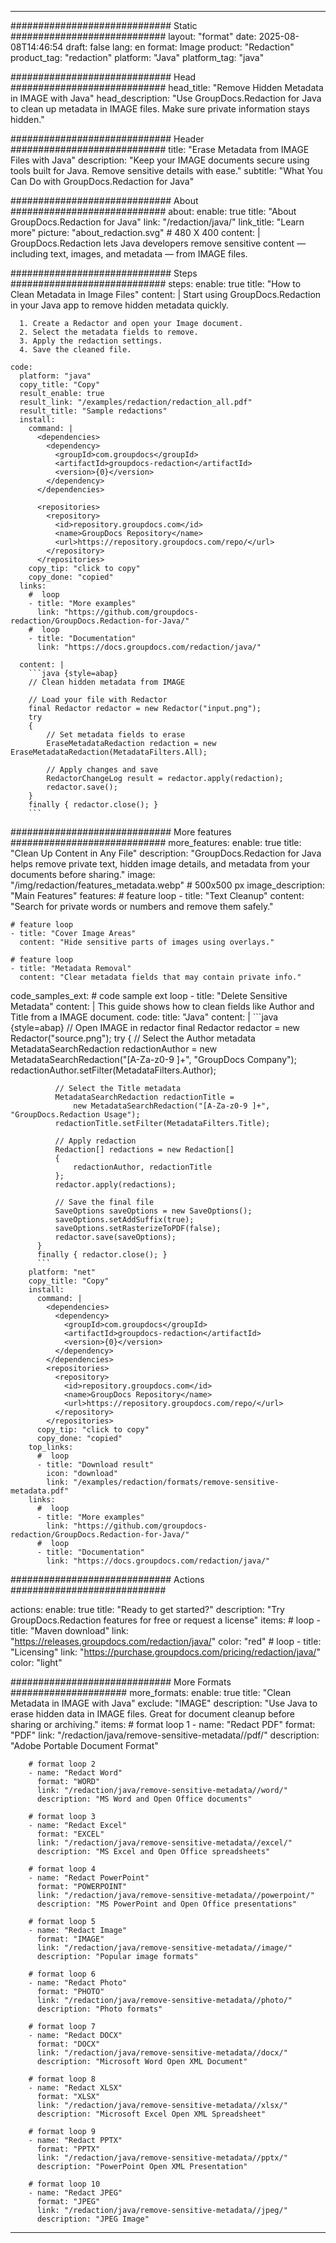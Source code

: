 
---
############################# Static ############################
layout: "format"
date:  2025-08-08T14:46:54
draft: false
lang: en
format: Image
product: "Redaction"
product_tag: "redaction"
platform: "Java"
platform_tag: "java"

############################# Head ############################
head_title: "Remove Hidden Metadata in IMAGE with Java"
head_description: "Use GroupDocs.Redaction for Java to clean up metadata in IMAGE files. Make sure private information stays hidden."

############################# Header ############################
title: "Erase Metadata from IMAGE Files with Java" 
description: "Keep your IMAGE documents secure using tools built for Java. Remove sensitive details with ease."
subtitle: "What You Can Do with GroupDocs.Redaction for Java" 

############################# About ############################
about:
    enable: true
    title: "About GroupDocs.Redaction for Java"
    link: "/redaction/java/"
    link_title: "Learn more"
    picture: "about_redaction.svg" # 480 X 400
    content: |
       GroupDocs.Redaction lets Java developers remove sensitive content — including text, images, and metadata — from IMAGE files.

############################# Steps ############################
steps:
    enable: true
    title: "How to Clean Metadata in Image Files"
    content: |
      Start using GroupDocs.Redaction in your Java app to remove hidden metadata quickly.
      
      1. Create a Redactor and open your Image document.
      2. Select the metadata fields to remove.
      3. Apply the redaction settings.
      4. Save the cleaned file.
   
    code:
      platform: "java"
      copy_title: "Copy"
      result_enable: true
      result_link: "/examples/redaction/redaction_all.pdf"
      result_title: "Sample redactions"
      install:
        command: |
          <dependencies>
            <dependency>
              <groupId>com.groupdocs</groupId>
              <artifactId>groupdocs-redaction</artifactId>
              <version>{0}</version>
            </dependency>
          </dependencies>

          <repositories>
            <repository>
              <id>repository.groupdocs.com</id>
              <name>GroupDocs Repository</name>
              <url>https://repository.groupdocs.com/repo/</url>
            </repository>
          </repositories>
        copy_tip: "click to copy"
        copy_done: "copied"
      links:
        #  loop
        - title: "More examples"
          link: "https://github.com/groupdocs-redaction/GroupDocs.Redaction-for-Java/"
        #  loop
        - title: "Documentation"
          link: "https://docs.groupdocs.com/redaction/java/"
          
      content: |
        ```java {style=abap}
        // Clean hidden metadata from IMAGE

        // Load your file with Redactor
        final Redactor redactor = new Redactor("input.png");
        try
        {
            // Set metadata fields to erase
            EraseMetadataRedaction redaction = new EraseMetadataRedaction(MetadataFilters.All);

            // Apply changes and save
            RedactorChangeLog result = redactor.apply(redaction);
            redactor.save();
        }
        finally { redactor.close(); }
        ```            


############################# More features ############################
more_features:
  enable: true
  title: "Clean Up Content in Any File"
  description: "GroupDocs.Redaction for Java helps remove private text, hidden image details, and metadata from your documents before sharing."
  image: "/img/redaction/features_metadata.webp" # 500x500 px
  image_description: "Main Features"
  features:
    # feature loop
    - title: "Text Cleanup"
      content: "Search for private words or numbers and remove them safely."

    # feature loop
    - title: "Cover Image Areas"
      content: "Hide sensitive parts of images using overlays."

    # feature loop
    - title: "Metadata Removal"
      content: "Clear metadata fields that may contain private info."
      
  code_samples_ext:
    # code sample ext loop
    - title: "Delete Sensitive Metadata"
      content: |
        This guide shows how to clean fields like Author and Title from a IMAGE document.
      code:
        title: "Java"
        content: |
          ```java {style=abap}
          //  Open IMAGE in redactor
          final Redactor redactor = new Redactor("source.png");
          try
          {
              // Select the Author metadata
              MetadataSearchRedaction redactionAuthor = 
                  new MetadataSearchRedaction("[A-Za-z0-9 ]+", "GroupDocs Company");
              redactionAuthor.setFilter(MetadataFilters.Author);

              // Select the Title metadata
              MetadataSearchRedaction redactionTitle = 
                  new MetadataSearchRedaction("[A-Za-z0-9 ]+", "GroupDocs.Redaction Usage");
              redactionTitle.setFilter(MetadataFilters.Title);

              // Apply redaction
              Redaction[] redactions = new Redaction[]
              {
                  redactionAuthor, redactionTitle
              };
              redactor.apply(redactions);

              // Save the final file
              SaveOptions saveOptions = new SaveOptions();
              saveOptions.setAddSuffix(true);
              saveOptions.setRasterizeToPDF(false);
              redactor.save(saveOptions);
          }
          finally { redactor.close(); }
          ```
        platform: "net"
        copy_title: "Copy"
        install:
          command: |
            <dependencies>
              <dependency>
                <groupId>com.groupdocs</groupId>
                <artifactId>groupdocs-redaction</artifactId>
                <version>{0}</version>
              </dependency>
            </dependencies>
            <repositories>
              <repository>
                <id>repository.groupdocs.com</id>
                <name>GroupDocs Repository</name>
                <url>https://repository.groupdocs.com/repo/</url>
              </repository>
            </repositories>
          copy_tip: "click to copy"
          copy_done: "copied"
        top_links:
          #  loop
          - title: "Download result"
            icon: "download"
            link: "/examples/redaction/formats/remove-sensitive-metadata.pdf"
        links:
          #  loop
          - title: "More examples"
            link: "https://github.com/groupdocs-redaction/GroupDocs.Redaction-for-Java/"
          #  loop
          - title: "Documentation"
            link: "https://docs.groupdocs.com/redaction/java/"


############################# Actions ############################

actions:
  enable: true
  title: "Ready to get started?"
  description: "Try GroupDocs.Redaction features for free or request a license"
  items:
    #  loop
    - title: "Maven download"
      link: "https://releases.groupdocs.com/redaction/java/"
      color: "red"
        #  loop
    - title: "Licensing"
      link: "https://purchase.groupdocs.com/pricing/redaction/java/"
      color: "light"


############################# More Formats #####################
more_formats:
    enable: true
    title: "Clean Metadata in IMAGE with Java"
    exclude: "IMAGE"
    description: "Use Java to erase hidden data in IMAGE files. Great for document cleanup before sharing or archiving."
    items: 
        # format loop 1
        - name: "Redact PDF"
          format: "PDF"
          link: "/redaction/java/remove-sensitive-metadata//pdf/"
          description: "Adobe Portable Document Format"

        # format loop 2
        - name: "Redact Word"
          format: "WORD"
          link: "/redaction/java/remove-sensitive-metadata//word/"
          description: "MS Word and Open Office documents"
          
        # format loop 3
        - name: "Redact Excel"
          format: "EXCEL"
          link: "/redaction/java/remove-sensitive-metadata//excel/"
          description: "MS Excel and Open Office spreadsheets"

        # format loop 4
        - name: "Redact PowerPoint"
          format: "POWERPOINT"
          link: "/redaction/java/remove-sensitive-metadata//powerpoint/"
          description: "MS PowerPoint and Open Office presentations"

        # format loop 5
        - name: "Redact Image"
          format: "IMAGE"
          link: "/redaction/java/remove-sensitive-metadata//image/"
          description: "Popular image formats"

        # format loop 6
        - name: "Redact Photo"
          format: "PHOTO"
          link: "/redaction/java/remove-sensitive-metadata//photo/"
          description: "Photo formats"

        # format loop 7
        - name: "Redact DOCX"
          format: "DOCX"
          link: "/redaction/java/remove-sensitive-metadata//docx/"
          description: "Microsoft Word Open XML Document"
          
        # format loop 8
        - name: "Redact XLSX"
          format: "XLSX"
          link: "/redaction/java/remove-sensitive-metadata//xlsx/"
          description: "Microsoft Excel Open XML Spreadsheet"
          
        # format loop 9
        - name: "Redact PPTX"
          format: "PPTX"
          link: "/redaction/java/remove-sensitive-metadata//pptx/"
          description: "PowerPoint Open XML Presentation"

        # format loop 10
        - name: "Redact JPEG"
          format: "JPEG"
          link: "/redaction/java/remove-sensitive-metadata//jpeg/"
          description: "JPEG Image"


---